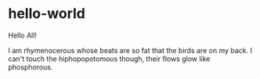 # hello-world

Hello All!

I am rhymenocerous whose beats are so fat that the birds are on my back. I can't touch the hiphopopotomous though, their flows glow like phosphorous.
